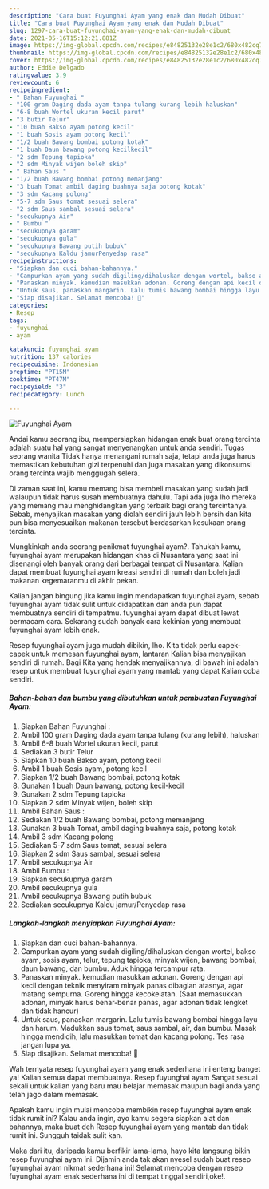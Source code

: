 ```yaml
---
description: "Cara buat Fuyunghai Ayam yang enak dan Mudah Dibuat"
title: "Cara buat Fuyunghai Ayam yang enak dan Mudah Dibuat"
slug: 1297-cara-buat-fuyunghai-ayam-yang-enak-dan-mudah-dibuat
date: 2021-05-16T15:12:21.881Z
image: https://img-global.cpcdn.com/recipes/e84825132e28e1c2/680x482cq70/fuyunghai-ayam-foto-resep-utama.jpg
thumbnail: https://img-global.cpcdn.com/recipes/e84825132e28e1c2/680x482cq70/fuyunghai-ayam-foto-resep-utama.jpg
cover: https://img-global.cpcdn.com/recipes/e84825132e28e1c2/680x482cq70/fuyunghai-ayam-foto-resep-utama.jpg
author: Eddie Delgado
ratingvalue: 3.9
reviewcount: 6
recipeingredient:
- " Bahan Fuyunghai "
- "100 gram Daging dada ayam tanpa tulang kurang lebih haluskan"
- "6-8 buah Wortel ukuran kecil parut"
- "3 butir Telur"
- "10 buah Bakso ayam potong kecil"
- "1 buah Sosis ayam potong kecil"
- "1/2 buah Bawang bombai potong kotak"
- "1 buah Daun bawang potong kecilkecil"
- "2 sdm Tepung tapioka"
- "2 sdm Minyak wijen boleh skip"
- " Bahan Saus "
- "1/2 buah Bawang bombai potong memanjang"
- "3 buah Tomat ambil daging buahnya saja potong kotak"
- "3 sdm Kacang polong"
- "5-7 sdm Saus tomat sesuai selera"
- "2 sdm Saus sambal sesuai selera"
- "secukupnya Air"
- " Bumbu "
- "secukupnya garam"
- "secukupnya gula"
- "secukupnya Bawang putih bubuk"
- "secukupnya Kaldu jamurPenyedap rasa"
recipeinstructions:
- "Siapkan dan cuci bahan-bahannya."
- "Campurkan ayam yang sudah digiling/dihaluskan dengan wortel, bakso ayam, sosis ayam, telur, tepung tapioka, minyak wijen, bawang bombai, daun bawang, dan bumbu. Aduk hingga tercampur rata."
- "Panaskan minyak. kemudian masukkan adonan. Goreng dengan api kecil dengan teknik menyiram minyak panas dibagian atasnya, agar matang sempurna. Goreng hingga kecokelatan. (Saat memasukkan adonan, minyak harus benar-benar panas, agar adonan tidak lengket dan tidak hancur)"
- "Untuk saus, panaskan margarin. Lalu tumis bawang bombai hingga layu dan harum. Madukkan saus tomat, saus sambal, air, dan bumbu. Masak hingga mendidih, lalu masukkan tomat dan kacang polong. Tes rasa jangan lupa ya."
- "Siap disajikan. Selamat mencoba! 🍴"
categories:
- Resep
tags:
- fuyunghai
- ayam

katakunci: fuyunghai ayam 
nutrition: 137 calories
recipecuisine: Indonesian
preptime: "PT15M"
cooktime: "PT47M"
recipeyield: "3"
recipecategory: Lunch

---
```



![Fuyunghai Ayam](https://img-global.cpcdn.com/recipes/e84825132e28e1c2/680x482cq70/fuyunghai-ayam-foto-resep-utama.jpg)

Andai kamu seorang ibu, mempersiapkan hidangan enak buat orang tercinta adalah suatu hal yang sangat menyenangkan untuk anda sendiri. Tugas seorang  wanita Tidak hanya menangani rumah saja, tetapi anda juga harus memastikan kebutuhan gizi terpenuhi dan juga masakan yang dikonsumsi orang tercinta wajib menggugah selera.

Di zaman  saat ini, kamu memang bisa membeli masakan yang sudah jadi walaupun tidak harus susah membuatnya dahulu. Tapi ada juga lho mereka yang memang mau menghidangkan yang terbaik bagi orang tercintanya. Sebab, menyajikan masakan yang diolah sendiri jauh lebih bersih dan kita pun bisa menyesuaikan makanan tersebut berdasarkan kesukaan orang tercinta. 



Mungkinkah anda seorang penikmat fuyunghai ayam?. Tahukah kamu, fuyunghai ayam merupakan hidangan khas di Nusantara yang saat ini disenangi oleh banyak orang dari berbagai tempat di Nusantara. Kalian dapat membuat fuyunghai ayam kreasi sendiri di rumah dan boleh jadi makanan kegemaranmu di akhir pekan.

Kalian jangan bingung jika kamu ingin mendapatkan fuyunghai ayam, sebab fuyunghai ayam tidak sulit untuk didapatkan dan anda pun dapat membuatnya sendiri di tempatmu. fuyunghai ayam dapat dibuat lewat bermacam cara. Sekarang sudah banyak cara kekinian yang membuat fuyunghai ayam lebih enak.

Resep fuyunghai ayam juga mudah dibikin, lho. Kita tidak perlu capek-capek untuk memesan fuyunghai ayam, lantaran Kalian bisa menyajikan sendiri di rumah. Bagi Kita yang hendak menyajikannya, di bawah ini adalah resep untuk membuat fuyunghai ayam yang mantab yang dapat Kalian coba sendiri.

<!--inarticleads1-->

##### Bahan-bahan dan bumbu yang dibutuhkan untuk pembuatan Fuyunghai Ayam:

1. Siapkan  Bahan Fuyunghai :
1. Ambil 100 gram Daging dada ayam tanpa tulang (kurang lebih), haluskan
1. Ambil 6-8 buah Wortel ukuran kecil, parut
1. Sediakan 3 butir Telur
1. Siapkan 10 buah Bakso ayam, potong kecil
1. Ambil 1 buah Sosis ayam, potong kecil
1. Siapkan 1/2 buah Bawang bombai, potong kotak
1. Gunakan 1 buah Daun bawang, potong kecil-kecil
1. Gunakan 2 sdm Tepung tapioka
1. Siapkan 2 sdm Minyak wijen, boleh skip
1. Ambil  Bahan Saus :
1. Sediakan 1/2 buah Bawang bombai, potong memanjang
1. Gunakan 3 buah Tomat, ambil daging buahnya saja, potong kotak
1. Ambil 3 sdm Kacang polong
1. Sediakan 5-7 sdm Saus tomat, sesuai selera
1. Siapkan 2 sdm Saus sambal, sesuai selera
1. Ambil secukupnya Air
1. Ambil  Bumbu :
1. Siapkan secukupnya garam
1. Ambil secukupnya gula
1. Ambil secukupnya Bawang putih bubuk
1. Sediakan secukupnya Kaldu jamur/Penyedap rasa




<!--inarticleads2-->

##### Langkah-langkah menyiapkan Fuyunghai Ayam:

1. Siapkan dan cuci bahan-bahannya.
1. Campurkan ayam yang sudah digiling/dihaluskan dengan wortel, bakso ayam, sosis ayam, telur, tepung tapioka, minyak wijen, bawang bombai, daun bawang, dan bumbu. Aduk hingga tercampur rata.
1. Panaskan minyak. kemudian masukkan adonan. Goreng dengan api kecil dengan teknik menyiram minyak panas dibagian atasnya, agar matang sempurna. Goreng hingga kecokelatan. (Saat memasukkan adonan, minyak harus benar-benar panas, agar adonan tidak lengket dan tidak hancur)
1. Untuk saus, panaskan margarin. Lalu tumis bawang bombai hingga layu dan harum. Madukkan saus tomat, saus sambal, air, dan bumbu. Masak hingga mendidih, lalu masukkan tomat dan kacang polong. Tes rasa jangan lupa ya.
1. Siap disajikan. Selamat mencoba! 🍴




Wah ternyata resep fuyunghai ayam yang enak sederhana ini enteng banget ya! Kalian semua dapat membuatnya. Resep fuyunghai ayam Sangat sesuai sekali untuk kalian yang baru mau belajar memasak maupun bagi anda yang telah jago dalam memasak.

Apakah kamu ingin mulai mencoba membikin resep fuyunghai ayam enak tidak rumit ini? Kalau anda ingin, ayo kamu segera siapkan alat dan bahannya, maka buat deh Resep fuyunghai ayam yang mantab dan tidak rumit ini. Sungguh taidak sulit kan. 

Maka dari itu, daripada kamu berfikir lama-lama, hayo kita langsung bikin resep fuyunghai ayam ini. Dijamin anda tak akan nyesel sudah buat resep fuyunghai ayam nikmat sederhana ini! Selamat mencoba dengan resep fuyunghai ayam enak sederhana ini di tempat tinggal sendiri,oke!.

